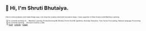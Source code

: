 ### 👋 Hi, I'm Shruti Bhutaiya. 

<!--
**shrutibhutaiya/shrutibhutaiya** is a ✨ _special_ ✨ repository because its `README.md` (this file) appears on your GitHub profile.
-->
<p style="font-size:5px">
    I like to solve problems and make things easy. Live long the creative mind and innovative ideas. I have expertise in Data Science and Machine Learning.<br><br>
- 🔭 I’m currently working on ... Machine Learning, Productionizing ML Models, End to End ML pipelines, Anomaly Detection, Time Series Forecasting, Natural Language Processing<br>
- 🌱 I’m currently learning ... Decision Science, LLMs<br>
- 📫 <a href = "mailto: bhutaiyashruti@gmail.com ">Email</a> - <a href = "https://in.linkedin.com/in/shrutiab">LinkedIn</a> - <a href="https://www.kaggle.com/shruticode">Kaggle</a>
</p>                         
